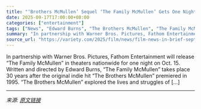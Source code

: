 ```yaml
---
title: "‘Brothers McMullen’ Sequel ‘The Family McMullen’ Gets One Night Theatrical Release Through Fathom (EXCLUSIVE) – Film News in Brief"
date: 2025-09-17T17:00:00+08:00
categories: ["entertainment"]
tags: ["News", "Edward Burns", "The Brothers McMullen", "The Family McMullen"]
summary: "In partnership with Warner Bros. Pictures, Fathom Entertainment will release “The Family McMullen” in theaters nationwide for one night on Oct. 15. Written and directed by Edward Burns, “The Family Mc"
source_url: "https://variety.com/2025/film/news/film-news-in-brief-sept-15-2025-1236519312/"
---
```


In partnership with Warner Bros. Pictures, Fathom Entertainment will release “The Family McMullen” in theaters nationwide for one night on Oct. 15. Written and directed by Edward Burns, “The Family McMullen” takes place 30 years after the original indie hit “The Brothers McMullen” premiered in 1995. “The Brothers McMullen” explored the lives and struggles of [&#8230;]

---

*来源: [原文链接](https://variety.com/2025/film/news/film-news-in-brief-sept-15-2025-1236519312/)*

